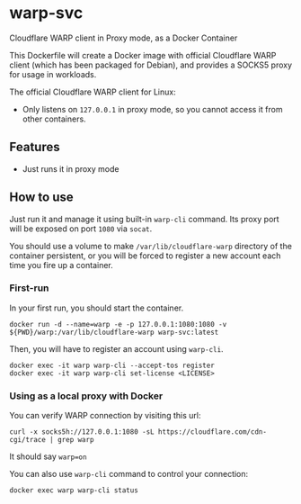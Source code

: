 # warp-svc
Cloudflare WARP client in Proxy mode, as a Docker Container

This Dockerfile will create a Docker image with official Cloudflare WARP client (which has been packaged for Debian), and provides a SOCKS5 proxy for usage in workloads.

The official Cloudflare WARP client for Linux:

* Only listens on `127.0.0.1` in proxy mode, so you cannot access it from other containers.

## Features
* Just runs it in proxy mode

## How to use
Just run it and manage it using built-in `warp-cli` command. Its proxy port will be exposed on port `1080` via `socat`.

You should use a volume to make `/var/lib/cloudflare-warp` directory of the container persistent, or you will be
forced to register a new account each time you fire up a container.

### First-run
In your first run, you should start the container.
```
docker run -d --name=warp -e -p 127.0.0.1:1080:1080 -v ${PWD}/warp:/var/lib/cloudflare-warp warp-svc:latest
```

Then, you will have to register an account using `warp-cli`.
```
docker exec -it warp warp-cli --accept-tos register
docker exec -it warp warp-cli set-license <LICENSE>
```

### Using as a local proxy with Docker

You can verify WARP connection by visiting this url:
```
curl -x socks5h://127.0.0.1:1080 -sL https://cloudflare.com/cdn-cgi/trace | grep warp
```
It should say `warp=on`

You can also use `warp-cli` command to control your connection:
```
docker exec warp warp-cli status
```
